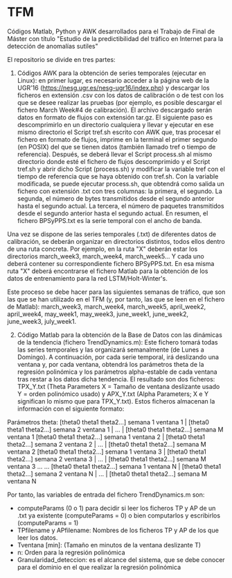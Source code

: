 # TFM
Códigos Matlab, Python y AWK desarrollados para el Trabajo de Final de Máster con título "Estudio de la predictibilidad del tráfico en Internet para la detección de anomalías sutiles"

El repositorio se divide en tres partes:
1. Códigos AWK para la obtención de series temporales (ejecutar en Linux): en primer lugar, es necesario acceder a la página web de la UGR'16 (https://nesg.ugr.es/nesg-ugr16/index.php) y descargar los ficheros en extensión .csv con los datos de calibración o de test con los que se desee realizar las pruebas (por ejemplo, es posible descargar el fichero March Week#4 de calibración). El archivo descargado serán datos en formato de flujos con extensión tar.gz.
El siguiente paso es descomprimirlo en un directorio cualquiera y llevar y ejecutar en ese mismo directorio el Script tref.sh escrito con AWK que, tras procesar el fichero en formato de flujos, imprime en la terminal el primer segundo (en POSIX) del que se tienen datos (también llamado tref o tiempo de referencia).
Después, se deberá llevar el Script process.sh al mismo directorio donde esté el fichero de flujos descomprimido y el Script tref.sh y abrir dicho Script (process.sh) y modificar la variable tref con el tiempo de referencia que se haya obtenido con tref.sh. Con la variable modificada, se puede ejecutar process.sh, que obtendrá como salida un fichero con extensión .txt con tres columnas: la primera, el segundo. La segunda, el número de bytes transmitidos desde el segundo anterior hasta el segundo actual. La tercera, el número de paquetes transmitidos desde el segundo anterior hasta el segundo actual. En resumen, el fichero BPSyPPS.txt es la serie temporal con el ancho de banda.

Una vez se dispone de las series temporales (.txt) de diferentes datos de calibración, se deberán organizar en directorios distintos, todos ellos dentro de una ruta concreta. Por ejemplo, en la ruta "X" deberán estar los directorios march_week3, march_week4, march_week5... Y cada uno deberá contener su correspondiente fichero BPSyPPS.txt. En esa misma ruta "X" deberá encontrarse el fichero Matlab para la obtención de los datos de entrenamiento para la red LSTM/Holt-Winter's.

Este proceso se debe hacer para las siguientes semanas de tráfico, que son las que se han utilizado en el TFM (y, por tanto, las que se leen en el fichero de Matlab): march_week3, march_week4, march_week5, april_week2, april_week4, may_week1, may_week3, june_week1, june_week2, june_week3, july_week1.

2. Código Matlab para la obtención de la Base de Datos con las dinámicas de la tendencia (fichero TrendDynamics.m): Este fichero tomará todas las series temporales y las organizará semanalmente (de Lunes a Domingo). A continuación, por cada serie temporal, irá deslizando una ventana y, por cada ventana, obtendrá los parámetros theta de la regresión polinómica y los parámetros alpha-estable de cada ventana tras restar a los datos dicha tendencia. El resultado son dos ficheros: TPX_Y.txt (Theta Parameters X = Tamaño de ventana deslizante usado Y = orden polinómico usado) y APX_Y.txt (Alpha Parameters; X e Y significan lo mismo que para TPX_Y.txt). Estos ficheros almacenan la información con el siguiente formato:

Parámetros theta:
   [theta0 theta1 theta2...] semana 1 ventana 1 | [theta0 theta1 theta2...] semana 2 ventana 1 | ... | [theta0 theta1 theta2...] semana M ventana 1
   [theta0 theta1 theta2...] semana 1 ventana 2 | [theta0 theta1 theta2...] semana 2 ventana 2 | ... | [theta0 theta1 theta2...] semana M ventana 2
   [theta0 theta1 theta2...] semana 1 ventana 3 | [theta0 theta1 theta2...] semana 2 ventana 3 | ... | [theta0 theta1 theta2...] semana M ventana 3
   ...
   ...
   [theta0 theta1 theta2...] semana 1 ventana N | [theta0 theta1 theta2...] semana 2 ventana N | ... | [theta0 theta1 theta2...] semana M ventana N
   
Por tanto, las variables de entrada del fichero TrendDynamics.m son:
- computeParams (0 o 1) para decidir si leer los ficheros TP y AP de un .txt ya existente (computeParams = 0) o bien computarlos y escribirlos (computeParams = 1)
- TPfilename y APfilename: Nombres de los ficheros TP y AP de los que leer los datos.
- Tventana [min]: (Tamaño en minutos de la ventana deslizante T)
- n: Orden para la regresión polinómica
- Granularidad_deteccion: es el alcance del sistema, que se debe conocer para el dominio en el que realizar la regresión polinómica
